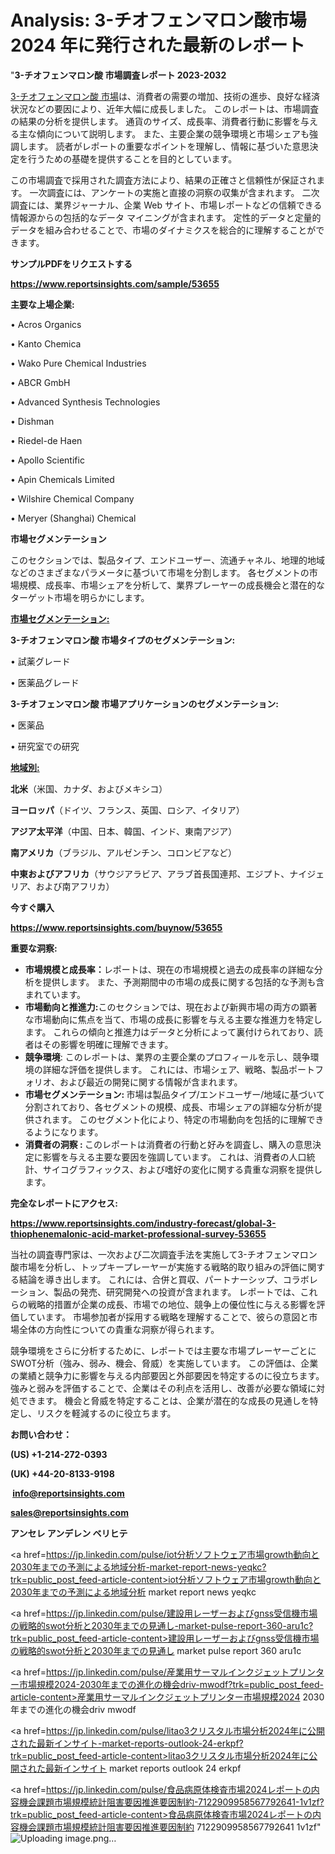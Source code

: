 # Analysis: 3-チオフェンマロン酸市場 2024 年に発行された最新のレポート

"<strong>3-チオフェンマロン酸 市場調査レポート 2023-2032</strong>

<a href=https://www.reportsinsights.com/sample/53655>3-チオフェンマロン酸 市場</a>は、消費者の需要の増加、技術の進歩、良好な経済状況などの要因により、近年大幅に成長しました。 このレポートは、市場調査の結果の分析を提供します。 通貨のサイズ、成長率、消費者行動に影響を与える主な傾向について説明します。 また、主要企業の競争環境と市場シェアも強調します。 読者がレポートの重要なポイントを理解し、情報に基づいた意思決定を行うための基礎を提供することを目的としています。

この市場調査で採用された調査方法により、結果の正確さと信頼性が保証されます。 一次調査には、アンケートの実施と直接の洞察の収集が含まれます。 二次調査には、業界ジャーナル、企業 Web サイト、市場レポートなどの信頼できる情報源からの包括的なデータ マイニングが含まれます。 定性的データと定量的データを組み合わせることで、市場のダイナミクスを総合的に理解することができます。

<strong><b>サンプルPDFをリクエストする</b></strong>

<a href=https://www.reportsinsights.com/sample/53655><strong><u>https://www.reportsinsights.com/sample/53655</u></strong></a>

<strong>主要な上場企業:</strong>

• Acros Organics

• Kanto Chemica

• Wako Pure Chemical Industries

• ABCR GmbH

• Advanced Synthesis Technologies

• Dishman

• Riedel-de Haen

• Apollo Scientific

• Apin Chemicals Limited

• Wilshire Chemical Company

• Meryer (Shanghai) Chemical

<strong>市場セグメンテーション</strong>

このセクションでは、製品タイプ、エンドユーザー、流通チャネル、地理的地域などのさまざまなパラメータに基づいて市場を分割します。 各セグメントの市場規模、成長率、市場シェアを分析して、業界プレーヤーの成長機会と潜在的なターゲット市場を明らかにします。

<strong><u>市場セグメンテーション</u></strong><strong><u>:</u></strong>

<strong>3-チオフェンマロン酸 市場タイプのセグメンテーション:</strong>

• 試薬グレード

• 医薬品グレード

<strong>3-チオフェンマロン酸 市場アプリケーションのセグメンテーション:</strong>

• 医薬品

• 研究室での研究

<strong><u>地域別</u></strong><strong><u>:</u></strong>

<strong>北米</strong>（米国、カナダ、およびメキシコ）

<strong>ヨーロッパ</strong>（ドイツ、フランス、英国、ロシア、イタリア）

<strong>アジア太平洋</strong>（中国、日本、韓国、インド、東南アジア）

<strong>南アメリカ</strong>（ブラジル、アルゼンチン、コロンビアなど）

<strong>中東およびアフリカ</strong>（サウジアラビア、アラブ首長国連邦、エジプト、ナイジェリア、および南アフリカ）

<strong>今すぐ購入</strong>

<a href=https://www.reportsinsights.com/buynow/53655><strong><u>https://www.reportsinsights.com/buynow/53655</u></strong></a>

<strong>重要な洞察:</strong>
<ul>
  <li><strong>市場規模と成長率：</strong>レポートは、現在の市場規模と過去の成長率の詳細な分析を提供します。 また、予測期間中の市場の成長に関する包括的な予測も含まれています。</li>
  <li><strong>市場動向と推進力:</strong>このセクションでは、現在および新興市場の両方の顕著な市場動向に焦点を当て、市場の成長に影響を与える主要な推進力を特定します。 これらの傾向と推進力はデータと分析によって裏付けられており、読者はその影響を明確に理解できます。</li>
  <li><strong>競争環境</strong>: このレポートは、業界の主要企業のプロフィールを示し、競争環境の詳細な評価を提供します。 これには、市場シェア、戦略、製品ポートフォリオ、および最近の開発に関する情報が含まれます。</li>
  <li><strong>市場セグメンテーション: </strong>市場は製品タイプ/エンドユーザー/地域に基づいて分割されており、各セグメントの規模、成長、市場シェアの詳細な分析が提供されます。 このセグメント化により、特定の市場動向を包括的に理解できるようになります。</li>
  <li><strong>消費者の洞察 : </strong>このレポートは消費者の行動と好みを調査し、購入の意思決定に影響を与える主要な要因を強調しています。 これは、消費者の人口統計、サイコグラフィックス、および嗜好の変化に関する貴重な洞察を提供します。</li>
</ul>
<strong>完全なレポートにアクセス:</strong>

<a href=https://www.reportsinsights.com/industry-forecast/global-3-thiophenemalonic-acid-market-professional-survey-53655><strong><u><b>https://www.reportsinsights.com/industry-forecast/global-3-thiophenemalonic-acid-market-professional-survey-53655</b></u></strong></a>

当社の調査専門家は、一次および二次調査手法を実施して3-チオフェンマロン酸市場を分析し、トップキープレーヤーが実施する戦略的取り組みの評価に関する結論を導き出します。 これには、合併と買収、パートナーシップ、コラボレーション、製品の発売、研究開発への投資が含まれます。 レポートでは、これらの戦略的措置が企業の成長、市場での地位、競争上の優位性に与える影響を評価しています。 市場参加者が採用する戦略を理解することで、彼らの意図と市場全体の方向性についての貴重な洞察が得られます。

競争環境をさらに分析するために、レポートでは主要な市場プレーヤーごとにSWOT分析（強み、弱み、機会、脅威）を実施しています。 この評価は、企業の業績と競争力に影響を与える内部要因と外部要因を特定するのに役立ちます。 強みと弱みを評価することで、企業はその利点を活用し、改善が必要な領域に対処できます。 機会と脅威を特定することは、企業が潜在的な成長の見通しを特定し、リスクを軽減するのに役立ちます。

<strong>お問い合わせ：</strong>

<strong>(US) +1-214-272-0393</strong>

<strong>(UK) +44-20-8133-9198</strong>

<strong> </strong><a href=info@reportsinsights.com><strong><u>info@reportsinsights.com</u></strong></a>

<a href=sales@reportsinsights.com><strong><u>sales@reportsinsights.com</u></strong></a>

<strong>アンセレ アンデレン ベリヒテ</strong>

<a href=https://jp.linkedin.com/pulse/iot分析ソフトウェア市場growth動向と2030年までの予測による地域分析-market-report-news-yeqkc?trk=public_post_feed-article-content>iot分析ソフトウェア市場growth動向と2030年までの予測による地域分析 market report news yeqkc</a>

<a href=https://jp.linkedin.com/pulse/建設用レーザーおよびgnss受信機市場の戦略的swot分析と2030年までの見通し-market-pulse-report-360-aru1c?trk=public_post_feed-article-content>建設用レーザーおよびgnss受信機市場の戦略的swot分析と2030年までの見通し market pulse report 360 aru1c</a>

<a href=https://jp.linkedin.com/pulse/産業用サーマルインクジェットプリンター市場規模2024-2030年までの進化の機会driv-mwodf?trk=public_post_feed-article-content>産業用サーマルインクジェットプリンター市場規模2024 2030年までの進化の機会driv mwodf</a>

<a href=https://jp.linkedin.com/pulse/litao3クリスタル市場分析2024年に公開された最新インサイト-market-reports-outlook-24-erkpf?trk=public_post_feed-article-content>litao3クリスタル市場分析2024年に公開された最新インサイト market reports outlook 24 erkpf</a>

<a href=https://jp.linkedin.com/pulse/食品病原体検査市場2024レポートの内容機会課題市場規模統計阻害要因推進要因制約-7122909958567792641-1v1zf?trk=public_post_feed-article-content>食品病原体検査市場2024レポートの内容機会課題市場規模統計阻害要因推進要因制約 7122909958567792641 1v1zf</a>"
![Uploading image.png…]()
